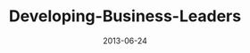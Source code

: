 ---
layout: music 
title: "Developing-Business-Leaders"
series: "How to Build People"
date: 2013-06-24 
description: "Kirk Perry talks about how to develop business leaders."
audio: "http://www.crossroads.net/players/media/hq/htbp_02.mp3"
audio-duration: "46:52"
src: "http://www.crossroads.net/players/media/mediumHz/190x110_HowToBuildPeople.jpg"
---